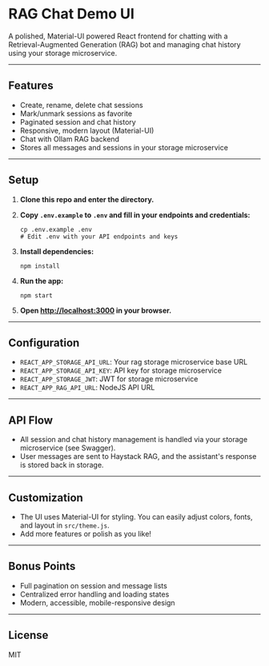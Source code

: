 # RAG Chat Demo UI

A polished, Material-UI powered React frontend for chatting with a Retrieval-Augmented Generation (RAG) bot and managing chat history using your storage microservice.

---

## Features

- Create, rename, delete chat sessions
- Mark/unmark sessions as favorite
- Paginated session and chat history
- Responsive, modern layout (Material-UI)
- Chat with Ollam RAG backend
- Stores all messages and sessions in your storage microservice

---

## Setup

1. **Clone this repo and enter the directory.**

2. **Copy `.env.example` to `.env` and fill in your endpoints and credentials:**
   ```
   cp .env.example .env
   # Edit .env with your API endpoints and keys
   ```

3. **Install dependencies:**
   ```
   npm install
   ```

4. **Run the app:**
   ```
   npm start
   ```

5. **Open [http://localhost:3000](http://localhost:3000) in your browser.**

---

## Configuration

- `REACT_APP_STORAGE_API_URL`: Your rag storage microservice base URL
- `REACT_APP_STORAGE_API_KEY`: API key for storage microservice
- `REACT_APP_STORAGE_JWT`: JWT for storage microservice
- `REACT_APP_RAG_API_URL`: NodeJS API URL

---

## API Flow

- All session and chat history management is handled via your storage microservice (see Swagger).
- User messages are sent to Haystack RAG, and the assistant's response is stored back in storage.

---

## Customization

- The UI uses Material-UI for styling. You can easily adjust colors, fonts, and layout in `src/theme.js`.
- Add more features or polish as you like!

---

## Bonus Points

- Full pagination on session and message lists
- Centralized error handling and loading states
- Modern, accessible, mobile-responsive design

---

## License

MIT
